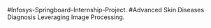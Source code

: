 #Infosys-Springboard-Internship-Project.
#Advanced Skin Diseases Diagnosis Leveraging Image Processing.
